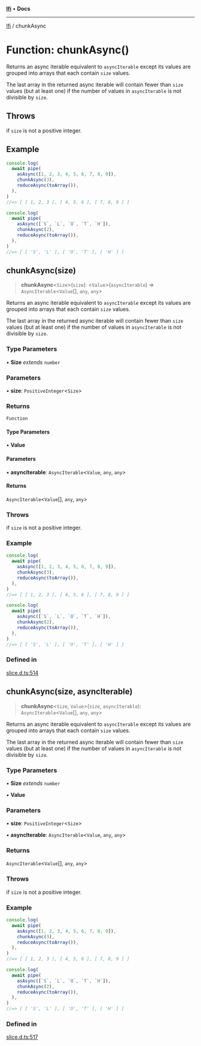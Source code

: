 [**lfi**](../readme.md) • **Docs**

***

[lfi](../globals.md) / chunkAsync

# Function: chunkAsync()

Returns an async iterable equivalent to `asyncIterable` except its values are
grouped into arrays that each contain `size` values.

The last array in the returned async iterable will contain fewer than `size`
values (but at least one) if the number of values in `asyncIterable` is not
divisible by `size`.

## Throws

if `size` is not a positive integer.

## Example

```js
console.log(
  await pipe(
    asAsync([1, 2, 3, 4, 5, 6, 7, 8, 9]),
    chunkAsync(3),
    reduceAsync(toArray()),
  ),
)
//=> [ [ 1, 2, 3 ], [ 4, 5, 6 ], [ 7, 8, 9 ] ]

console.log(
  await pipe(
    asAsync([`S`, `L`, `O`, `T`, `H`]),
    chunkAsync(2),
    reduceAsync(toArray()),
  ),
)
//=> [ [ 'S', 'L' ], [ 'O', 'T' ], [ 'H' ] ]
```

## chunkAsync(size)

> **chunkAsync**\<`Size`\>(`size`): \<`Value`\>(`asyncIterable`) => `AsyncIterable`\<`Value`[], `any`, `any`\>

Returns an async iterable equivalent to `asyncIterable` except its values are
grouped into arrays that each contain `size` values.

The last array in the returned async iterable will contain fewer than `size`
values (but at least one) if the number of values in `asyncIterable` is not
divisible by `size`.

### Type Parameters

• **Size** *extends* `number`

### Parameters

• **size**: `PositiveInteger`\<`Size`\>

### Returns

`Function`

#### Type Parameters

• **Value**

#### Parameters

• **asyncIterable**: `AsyncIterable`\<`Value`, `any`, `any`\>

#### Returns

`AsyncIterable`\<`Value`[], `any`, `any`\>

### Throws

if `size` is not a positive integer.

### Example

```js
console.log(
  await pipe(
    asAsync([1, 2, 3, 4, 5, 6, 7, 8, 9]),
    chunkAsync(3),
    reduceAsync(toArray()),
  ),
)
//=> [ [ 1, 2, 3 ], [ 4, 5, 6 ], [ 7, 8, 9 ] ]

console.log(
  await pipe(
    asAsync([`S`, `L`, `O`, `T`, `H`]),
    chunkAsync(2),
    reduceAsync(toArray()),
  ),
)
//=> [ [ 'S', 'L' ], [ 'O', 'T' ], [ 'H' ] ]
```

### Defined in

[slice.d.ts:514](https://github.com/TomerAberbach/lfi/blob/d7a0f90dd72245d6efd6bd97c58a78b3f3028f25/src/operations/slice.d.ts#L514)

## chunkAsync(size, asyncIterable)

> **chunkAsync**\<`Size`, `Value`\>(`size`, `asyncIterable`): `AsyncIterable`\<`Value`[], `any`, `any`\>

Returns an async iterable equivalent to `asyncIterable` except its values are
grouped into arrays that each contain `size` values.

The last array in the returned async iterable will contain fewer than `size`
values (but at least one) if the number of values in `asyncIterable` is not
divisible by `size`.

### Type Parameters

• **Size** *extends* `number`

• **Value**

### Parameters

• **size**: `PositiveInteger`\<`Size`\>

• **asyncIterable**: `AsyncIterable`\<`Value`, `any`, `any`\>

### Returns

`AsyncIterable`\<`Value`[], `any`, `any`\>

### Throws

if `size` is not a positive integer.

### Example

```js
console.log(
  await pipe(
    asAsync([1, 2, 3, 4, 5, 6, 7, 8, 9]),
    chunkAsync(3),
    reduceAsync(toArray()),
  ),
)
//=> [ [ 1, 2, 3 ], [ 4, 5, 6 ], [ 7, 8, 9 ] ]

console.log(
  await pipe(
    asAsync([`S`, `L`, `O`, `T`, `H`]),
    chunkAsync(2),
    reduceAsync(toArray()),
  ),
)
//=> [ [ 'S', 'L' ], [ 'O', 'T' ], [ 'H' ] ]
```

### Defined in

[slice.d.ts:517](https://github.com/TomerAberbach/lfi/blob/d7a0f90dd72245d6efd6bd97c58a78b3f3028f25/src/operations/slice.d.ts#L517)
